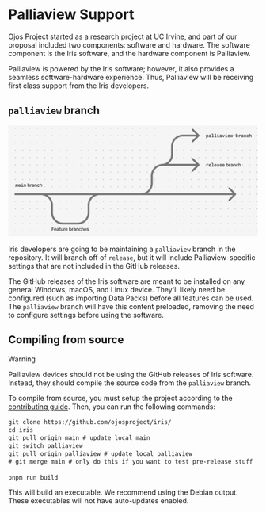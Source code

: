 # Palliaview Support

Ojos Project started as a research project at UC Irvine, and part of our
proposal included two components: software and hardware. The software component
is the Iris software, and the hardware component is Palliaview.

Palliaview is powered by the Iris software; however, it also provides a seamless
software-hardware experience. Thus, Palliaview will be receiving first class
support from the Iris developers.

## `palliaview` branch

![Palliaview branch support](../assets/palliaview_branch.png)

Iris developers are going to be maintaining a `palliaview` branch in the
repository. It will branch off of `release`, but it will include
Palliaview-specific settings that are not included in the GitHub releases.

The GitHub releases of the Iris software are meant to be installed on any
general Windows, macOS, and Linux device. They'll likely need be configured
(such as importing Data Packs) before all features can be used. The `palliaview`
branch will have this content preloaded, removing the need to configure settings
before using the software.

## Compiling from source

> [!WARNING]
> Palliaview devices should not be using the GitHub releases of Iris software.
> Instead, they should compile the source code from the `palliaview` branch.

To compile from source, you must setup the project according to the
[contributing guide](../../CONTRIBUTING.md). Then, you can run the following
commands:

```shell
git clone https://github.com/ojosproject/iris/
cd iris
git pull origin main # update local main
git switch palliaview
git pull origin palliaview # update local palliaview
# git merge main # only do this if you want to test pre-release stuff

pnpm run build
```

This will build an executable. We recommend using the Debian output. These
executables will not have auto-updates enabled.
